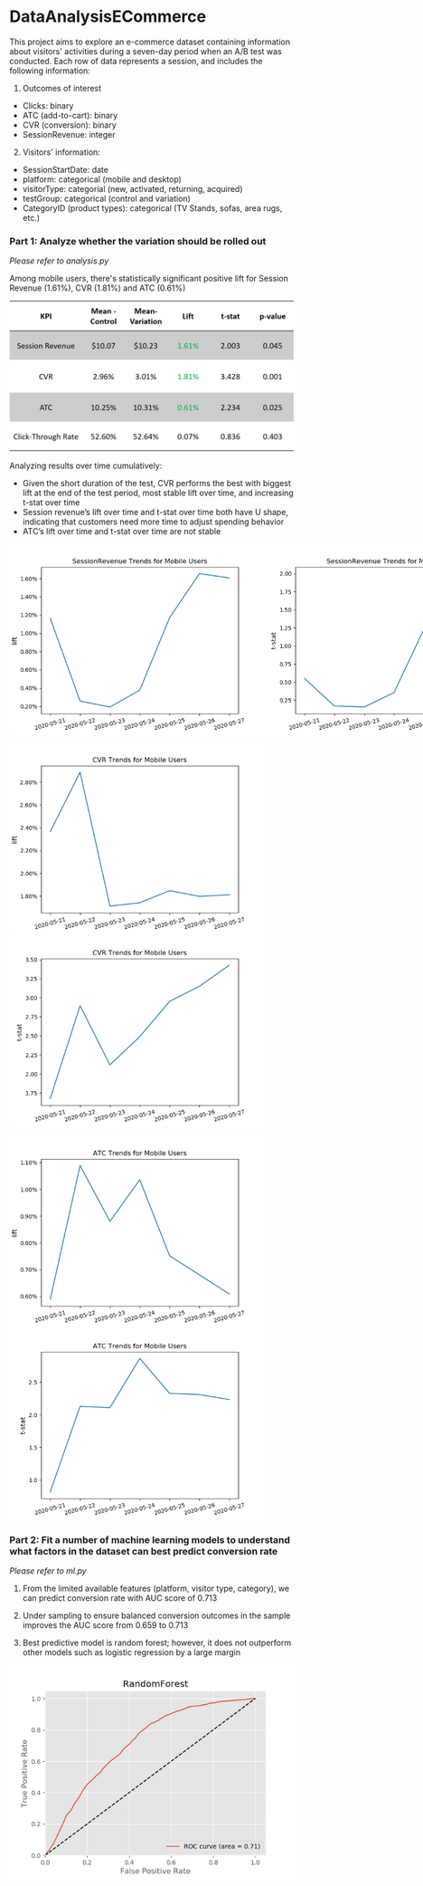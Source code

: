 # DataAnalysisECommerce
This project aims to explore an e-commerce dataset containing information about visitors' activities during a seven-day period when an A/B test was conducted. 
Each row of data represents a session, and includes the following information:
1. Outcomes of interest
- Clicks: binary
- ATC (add-to-cart): binary
- CVR (conversion): binary
- SessionRevenue: integer
2. Visitors' information:
- SessionStartDate: date
- platform: categorical (mobile and desktop)
- visitorType: categorial (new, activated, returning, acquired)
- testGroup: categorical (control and variation)
- CategoryID (product types): categorical (TV Stands, sofas, area rugs, etc.)

### Part 1: Analyze whether the variation should be rolled out
*Please refer to analysis.py*

Among mobile users, there's statistically significant positive lift for Session Revenue (1.61%), CVR (1.81%) and ATC (0.61%)

![mobile](./images/mobile_users_ttest.png "Image1")

Analyzing results over time cumulatively:
- Given the short duration of the test, CVR performs the best with biggest lift at the end of the test period, most stable lift over time, and increasing t-stat over time
- Session revenue’s lift over time and t-stat over time both have U shape, indicating that customers need more time to adjust spending behavior
- ATC’s lift over time and t-stat over time are not stable

<div style = "display:flex;">
	<img src="./images/SessionRevenue_lift.png" width = "450"/> 
	<img src="./images/SessionRevenue_t-stat.png" width = "450"/>
</div>

<p float = "left">
	<img src="./images/CVR_lift.png" width = "450"/> 
	<img src="./images/CVR_t-stat.png" width = "450"/>
</p>

<p float = "left">
	<img src="./images/ATC_lift.png" width = "450"/> 
	<img src="./images/ATC_t-stat.png" width = "450"/>
</p>

### Part 2: Fit a number of machine learning models to understand what factors in the dataset can best predict conversion rate
*Please refer to ml.py*
1. From the limited available features (platform, visitor type, category), we can predict conversion rate with AUC score of 0.713

2. Under sampling to ensure balanced conversion outcomes in the sample improves the AUC score from 0.659 to 0.713

3. Best predictive model is random forest; however, it does not outperform other models such as logistic regression by a large margin

![roc](./images/RandomForest_roc.png "Image2")


